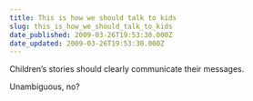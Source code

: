 ```yaml
---
title: This is how we should talk to kids
slug: this_is_how_we_should_talk_to_kids
date_published: 2009-03-26T19:53:30.000Z
date_updated: 2009-03-26T19:53:30.000Z
---
```


Children’s stories should clearly communicate their messages.

Unambiguous, no?

